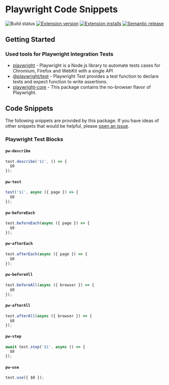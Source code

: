 # Playwright Code Snippets

![Build status](https://github.com/deepakkamboj/vscode-playwright-powerapps-snippets/workflows/main/badge.svg?branch=main)
[![Extension version](https://img.shields.io/vscode-marketplace/v/deepakkamboj.vscode-playwright-powerapps-snippets.svg)](https://marketplace.visualstudio.com/items?itemName=deepakkamboj.vscode-playwright-powerapps-snippets)
[![Extension installs](https://img.shields.io/vscode-marketplace/i/deepakkamboj.vscode-playwright-powerapps-snippets.svg)](https://marketplace.visualstudio.com/items?itemName=deepakkamboj.vscode-playwright-powerapps-snippets)
[![Semantic release](https://img.shields.io/badge/%20%20%F0%9F%93%A6%F0%9F%9A%80-semantic--release-e10079.svg)](https://github.com/semantic-release/semantic-release)

## Getting Started

### Used tools for Playwright Integration Tests

- [playwright](https://playwright.dev/) - Playwright is a Node.js library to automate tests cases for Chromium, Firefox and WebKit with a single API
- [@playwright/test](https://playwright.dev/docs/api/class-test) - Playwright Test provides a test function to declare tests and expect function to write assertions.
- [playwright-core](https://www.npmjs.com/package/playwright-core) - This package contains the no-browser flavor of Playwright.

## Code Snippets

The following snippets are provided by this package. If you have ideas of other snippets that would be helpful, please [open an issue](https://github.com/deepakkamboj/vscode-playwright-powerapps-snippets/issues/new).

### Playwright Test Blocks

#### `pw-describe`

```ts
test.describe('$1', () => {
  $0
});
```

#### `pw-test`

```ts
test('$1', async ({ page }) => {
  $0
});
```

#### `pw-beforeEach`

```ts
test.beforeEach(async ({ page }) => {
  $0
});
```

#### `pw-afterEach`

```ts
test.afterEach(async ({ page }) => {
  $0
});
```

#### `pw-beforeAll`

```ts
test.beforeAll(async ({ browser }) => {
  $0
});
```

#### `pw-afterAll`

```ts
test.afterAll(async ({ browser }) => {
  $0
});
```

#### `pw-step`

```ts
await test.step('$1', async () => {
  $0
});
```

#### `pw-use`

```ts
test.use({ $0 });
```
